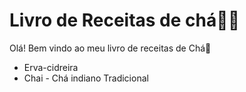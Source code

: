 # Livro de Receitas de chá:man_cook:

Olá! Bem vindo ao meu livro de receitas de Chá:tea:

- Erva-cidreira
- Chai - Chá indiano Tradicional

